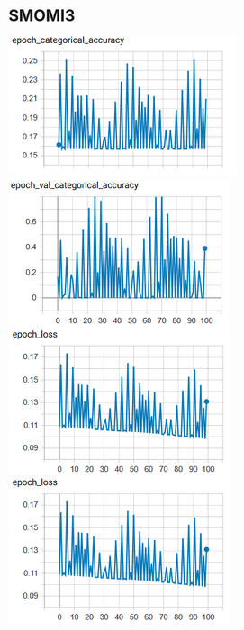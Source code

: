 # SMOMI3

![.](https://github.com/VictoriaIL/SMOMI3/blob/master/1%D1%8D%D1%82%D0%B0%D0%BF/A_train_3.PNG)![.](https://github.com/VictoriaIL/SMOMI3/blob/master/1%D1%8D%D1%82%D0%B0%D0%BF/A_val_3.PNG)
![.](https://github.com/VictoriaIL/SMOMI3/blob/master/1%D1%8D%D1%82%D0%B0%D0%BF/L_train_3.PNG)![.](https://github.com/VictoriaIL/SMOMI3/blob/master/1%D1%8D%D1%82%D0%B0%D0%BF/L_train_3.PNG)
